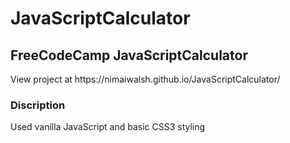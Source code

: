 # JavaScriptCalculator
<h2>FreeCodeCamp JavaScriptCalculator</h2>

<p>View project at https://nimaiwalsh.github.io/JavaScriptCalculator/</p>

<h3>Discription</h3>
<p>Used vanilla JavaScript and basic CSS3 styling</p>
